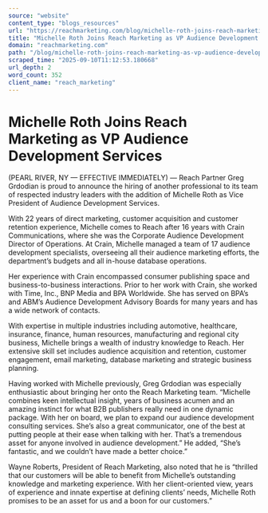 ```yaml
---
source: "website"
content_type: "blogs_resources"
url: "https://reachmarketing.com/blog/michelle-roth-joins-reach-marketing-as-vp-audience-development-services/"
title: "Michelle Roth Joins Reach Marketing as VP Audience Development Services"
domain: "reachmarketing.com"
path: "/blog/michelle-roth-joins-reach-marketing-as-vp-audience-development-services/"
scraped_time: "2025-09-10T11:12:53.180668"
url_depth: 2
word_count: 352
client_name: "reach_marketing"
---
```


# Michelle Roth Joins Reach Marketing as VP Audience Development Services

(PEARL RIVER, NY — EFFECTIVE IMMEDIATELY) — Reach Partner Greg Grdodian is proud to announce the hiring of another professional to its team of respected industry leaders with the addition of Michelle Roth as Vice President of Audience Development Services.

With 22 years of direct marketing, customer acquisition and customer retention experience, Michelle comes to Reach after 16 years with Crain Communications, where she was the Corporate Audience Development Director of Operations. At Crain, Michelle managed a team of 17 audience development specialists, overseeing all their audience marketing efforts, the department’s budgets and all in-house database operations.

Her experience with Crain encompassed consumer publishing space and business-to-business interactions. Prior to her work with Crain, she worked with Time, Inc., BNP Media and BPA Worldwide. She has served on BPA’s and ABM’s Audience Development Advisory Boards for many years and has a wide network of contacts.

With expertise in multiple industries including automotive, healthcare, insurance, finance, human resources, manufacturing and regional city business, Michelle brings a wealth of industry knowledge to Reach. Her extensive skill set includes audience acquisition and retention, customer engagement, email marketing, database marketing and strategic business planning.

Having worked with Michelle previously, Greg Grdodian was especially enthusiastic about bringing her onto the Reach Marketing team. “Michelle combines keen intellectual insight, years of business acumen and an amazing instinct for what B2B publishers really need in one dynamic package. With her on board, we plan to expand our audience development consulting services. She’s also a great communicator, one of the best at putting people at their ease when talking with her. That’s a tremendous asset for anyone involved in audience development.” He added, “She’s fantastic, and we couldn’t have made a better choice.”

Wayne Roberts, President of Reach Marketing, also noted that he is “thrilled that our customers will be able to benefit from Michelle’s outstanding knowledge and marketing experience. With her client-oriented view, years of experience and innate expertise at defining clients’ needs, Michelle Roth promises to be an asset for us and a boon for our customers.”